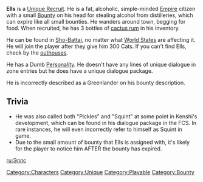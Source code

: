 **Ells** is a [Unique Recruit](Unique_Recruits.md "wikilink"). He is a fat,
alcoholic, simple-minded [Empire](02%20-%20Projects%20&%20Wikis/Kenshi/Kenshi%20Wiki/Kenshi%20Wiki%20Template/United_Cities.md "wikilink") citizen with
a small [Bounty](Bounty.md "wikilink") on his head for stealing alcohol
from distilleries, which can expire like all small bounties. He wanders
around town, begging for food. When recruited, he has 3 bottles of
[cactus rum](Cactus_Rum.md "wikilink") in his inventory.

He can be found in [Sho-Battai](Sho-Battai.md "wikilink"), no matter what
[World States](World_States.md "wikilink") are affecting it. He will join
the player after they give him 300 Cats. If you can't find Ells, check
by the [outhouses](Outhouse.md "wikilink").

He has a Dumb [Personality](Personality.md "wikilink"). He doesn't have any
lines of unique dialogue in zone entries but he does have a unique
dialogue package.

He is incorrectly described as a Greenlander on his bounty description.

## Trivia

- He was also called both "Pickles" and "Squint" at some point in
  Kenshi's development, which can be found in his dialogue package in
  the FCS. In rare instances, he will even incorrectly refer to himself
  as Squint in game.
- Due to the small amount of bounty that Ells is assigned with, it's
  likely for the player to notice him AFTER the bounty has expired.

[ru:Эллс](ru:Эллс "wikilink")

[Category:Characters](Category:Characters "wikilink")
[Category:Unique](Category:Unique "wikilink")
[Category:Playable](Category:Playable "wikilink")
[Category:Bounty](Category:Bounty "wikilink")